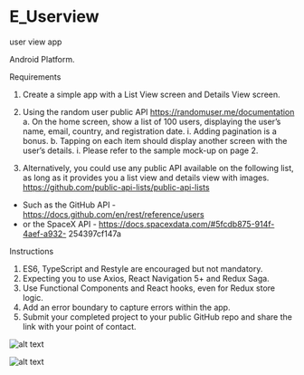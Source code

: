 # E_Userview

user view app

Android Platform.

Requirements
1. Create a simple app with a List View screen and Details View screen.
2. Using the random user public API https://randomuser.me/documentation
a. On the home screen, show a list of 100 users, displaying the user’s name, email,
country, and registration date.
i. Adding pagination is a bonus.
b. Tapping on each item should display another screen with the user’s details.
i. Please refer to the sample mock-up on page 2.

3. Alternatively, you could use any public API available on the following list, as long as it
provides you a list view and details view with images.
https://github.com/public-api-lists/public-api-lists
- Such as the GitHub API - https://docs.github.com/en/rest/reference/users
- or the SpaceX API - https://docs.spacexdata.com/#5fcdb875-914f-4aef-a932-
254397cf147a

Instructions

1. ES6, TypeScript and Restyle are encouraged but not mandatory.
2. Expecting you to use Axios, React Navigation 5+ and Redux Saga.
3. Use Functional Components and React hooks, even for Redux store logic.
4. Add an error boundary to capture errors within the app.
5. Submit your completed project to your public GitHub repo and share the link with your
point of contact.


![alt text](https://res.cloudinary.com/dzb83gkul/image/upload/v1633970326/Bug/oo6v1gfit9fd66uhbbre.png)

![alt text](https://res.cloudinary.com/dzb83gkul/image/upload/v1633970327/Bug/urtux53yoh0ibfus7yzq.png)

